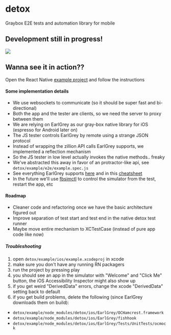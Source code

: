 # detox

Graybox E2E tests and automation library for mobile

## Development still in progress!

<img src="http://i.imgur.com/O2ZzrKG.gif">

## Wanna see it in action??

Open the React Native [example project](rn-example) and follow the instructions

#### Some implementation details

* We use websockets to communicate (so it should be super fast and bi-directional)
* Both the app and the tester are clients, so we need the server to proxy between them
* We are relying on EarlGrey as our gray-box native library for iOS (espresso for Android later on)
* The JS tester controls EarlGrey by remote using a strange JSON protocol
* Instead of wrapping the zillion API calls EarlGrey supports, we implemented a reflection mechanism
* So the JS tester in low level actually invokes the native methods.. freaky
* We've abstracted this away in favor of an protractor-like api, see `detox/example/e2e/example.spec.js`
* See everything EarlGrey supports [here](https://github.com/google/EarlGrey/blob/master/docs/api.md) and in this [cheatsheet](https://github.com/google/EarlGrey/blob/master/docs/cheatsheet/cheatsheet.pdf)
* In the future we'll use [fbsimctl](https://github.com/facebook/FBSimulatorControl) to control the simulator from the test, restart the app, etc

#### Roadmap

* Cleaner code and refactoring once we have the basic architecture figured out
* Improve separation of test start and test end in the native detox test runner
* Maybe move entire mechanism to XCTestCase (instead of pure app code like now)

##### Troubleshooting

1. open `detox/example/ios/example.xcodeproj` in xcode
2. make sure you don't have any running RN packagers
3. run the project by pressing play
4. you should see an app in the simulator with "Welcome" and "Click Me" button, the iOS Accessibility Inspector might also show up
5. if you get weird "DerivedData" errors, change the xcode "DerivedData" setting back to default
6. if you get build problems, delete the following (since EarlGrey downloads them on build):
  * `detox/example/node_modules/detox/ios/EarlGrey/OCHamcrest.framework`
  * `detox/example/node_modules/detox/ios/EarlGrey/fishhook`
  * `detox/example/node_modules/detox/ios/EarlGrey/Tests/UnitTests/ocmock`
